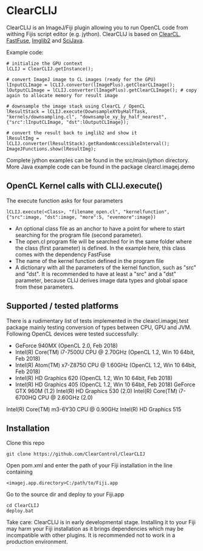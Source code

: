 # ClearCLIJ

ClearCLIJ is an ImageJ/Fiji plugin allowing you to run OpenCL code from withing Fijis script editor (e.g. jython). ClearCLIJ is based on [ClearCL](http://github.com/ClearVolume/ClearCL), [FastFuse](https://github.com/ClearControl/FastFuse), [Imglib2](https://github.com/imglib) and [SciJava](https://github.com/SciJava).

Example code:

```
# initialize the GPU context
lCLIJ = ClearCLIJ.getInstance();

# convert ImageJ image to CL images (ready for the GPU)
lInputCLImage = lCLIJ.converter(lImagePlus).getClearCLImage();
lOutputCLImage = lCLIJ.converter(lImagePlus).getClearCLImage(); # copy again to allocate memory for result image

# downsample the image stack using ClearCL / OpenCL
lResultStack = lCLIJ.execute(DownsampleXYbyHalfTask, "kernels/downsampling.cl", "downsample_xy_by_half_nearest", {"src":lInputCLImage, "dst":lOutputCLImage});

# convert the result back to imglib2 and show it
lResultImg = lCLIJ.converter(lResultStack).getRandomAccessibleInterval();
ImageJFunctions.show(lResultImg);
```
Complete jython examples can be found in the src/main/jython directory. More Java example code can be found in the package clearcl.imagej.demo

## OpenCL Kernel calls with CLIJ.execute()
The execute function asks for four parameters
```
lCLIJ.execute(<Class>, "filename_open.cl", "kernelfunction", {"src":image, "dst":image, "more":5, "evenmore":image})
```
* An optional class file as an anchor to have a point for where to start
  searching for the program file (second parameter).
* The open.cl program file will be searched for in the same folder where the
  class (first parameter) is defined. In the example here, this class
  comes with the dependency FastFuse
* The name of the kernel function defined in the program file
* A dictionary with all the parameters of the kernel function, such as
  "src" and "dst". It is recommended to have at least a "src" and a "dst"
  parameter, because CLIJ derives image data types and global space from
  these parameters.

## Supported / tested platforms
There is a rudimentary list of tests implemented in the clearcl.imagej.test package mainly testing conversion of types between CPU, GPU and JVM. Following OpenCL devices were tested successfully:
* GeForce 940MX (OpenCL 2.0, Feb 2018)
* Intel(R) Core(TM) i7-7500U CPU @ 2.70GHz (OpenCL 1.2, Win 10 64bit, Feb 2018)
* Intel(R) Atom(TM) x7-Z8750  CPU @ 1.60GHz (OpenCL 1.2, Win 10 64bit, Feb 2018)
* Intel(R) HD Graphics 620 (OpenCL 1.2, Win 10 64bit, Feb 2018)
* Intel(R) HD Graphics 405 (OpenCL 1.2, Win 10 64bit, Feb 2018)
GeForce GTX 960M (1.2)
Intel(R) HD Graphics 530 (2.0)
Intel(R) Core(TM) i7-6700HQ CPU @ 2.60GHz (2.0)

 Intel(R) Core(TM) m3-6Y30 CPU @ 0.90GHz
 Intel(R) HD Graphics 515

## Installation

Clone this repo
```
git clone https://github.com/ClearControl/ClearCLIJ
```

Open pom.xml and enter the path of your Fiji installation in the line containing

```
<imagej.app.directory>C:/path/to/Fiji.app
```

Go to the source dir and deploy to your Fiji.app

```
cd ClearCLIJ
deploy.bat
```

Take care: ClearCLIJ is in early developmental stage. Installing it to your Fiji may harm your Fiji installation as it brings dependencies which may be incompatible with other plugins. It is recommended not to work in a production environment.
